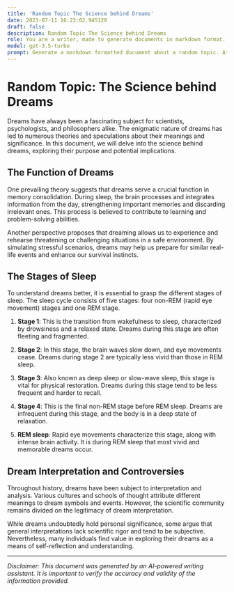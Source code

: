 ```yaml
---
title: 'Random Topic The Science behind Dreams'
date: 2023-07-11 16:23:02.945128
draft: false
description: Random Topic The Science behind Dreams
role: You are a writer, made to generate documents in markdown format. It is very important that all of the documents you generate are in valid markdown format.
model: gpt-3.5-turbo
prompt: Generate a markdown formatted document about a random topic. At the bottom, include a disclaimer explaining that the document was generated by you. The first line of the document should be the title. Make sure that the entire document is in proper markdown format, using a mix of various tags to make the document visually appealing.
---
```


# Random Topic: The Science behind Dreams

Dreams have always been a fascinating subject for scientists, psychologists, and philosophers alike. The enigmatic nature of dreams has led to numerous theories and speculations about their meanings and significance. In this document, we will delve into the science behind dreams, exploring their purpose and potential implications.

## The Function of Dreams

One prevailing theory suggests that dreams serve a crucial function in memory consolidation. During sleep, the brain processes and integrates information from the day, strengthening important memories and discarding irrelevant ones. This process is believed to contribute to learning and problem-solving abilities.

Another perspective proposes that dreaming allows us to experience and rehearse threatening or challenging situations in a safe environment. By simulating stressful scenarios, dreams may help us prepare for similar real-life events and enhance our survival instincts.

## The Stages of Sleep

To understand dreams better, it is essential to grasp the different stages of sleep. The sleep cycle consists of five stages: four non-REM (rapid eye movement) stages and one REM stage.

1. **Stage 1**: This is the transition from wakefulness to sleep, characterized by drowsiness and a relaxed state. Dreams during this stage are often fleeting and fragmented.

2. **Stage 2**: In this stage, the brain waves slow down, and eye movements cease. Dreams during stage 2 are typically less vivid than those in REM sleep.

3. **Stage 3**: Also known as deep sleep or slow-wave sleep, this stage is vital for physical restoration. Dreams during this stage tend to be less frequent and harder to recall.

4. **Stage 4**: This is the final non-REM stage before REM sleep. Dreams are infrequent during this stage, and the body is in a deep state of relaxation.

5. **REM sleep**: Rapid eye movements characterize this stage, along with intense brain activity. It is during REM sleep that most vivid and memorable dreams occur.

## Dream Interpretation and Controversies

Throughout history, dreams have been subject to interpretation and analysis. Various cultures and schools of thought attribute different meanings to dream symbols and events. However, the scientific community remains divided on the legitimacy of dream interpretation.

While dreams undoubtedly hold personal significance, some argue that general interpretations lack scientific rigor and tend to be subjective. Nevertheless, many individuals find value in exploring their dreams as a means of self-reflection and understanding.

---

*Disclaimer: This document was generated by an AI-powered writing assistant. It is important to verify the accuracy and validity of the information provided.*